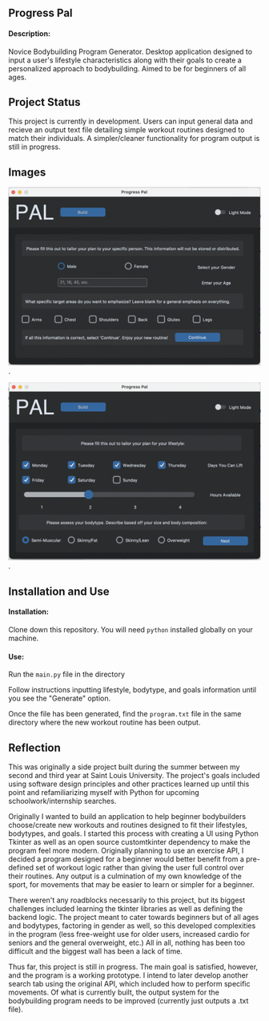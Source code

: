 ## Progress Pal

#### Description:

Novice Bodybuilding Program Generator. Desktop application designed to input a user's lifestyle characteristics along with their goals to create a personalized approach to bodybuilding. Aimed to be for beginners of all ages.

## Project Status

This project is currently in development. Users can input general data and recieve an output text file detailing simple workout routines designed to match their individuals. A simpler/cleaner functionality for program output is still in progress.

## Images

![First Input Page for Program](/gymproject/screenshots/P.P.1.png "First Input Page").

![Second Input Page for Program](/gymproject/screenshots/P.P.2.png "Second Input Page").

## Installation and Use

#### Installation:  

Clone down this repository. You will need `python` installed globally on your machine.  

#### Use:

Run the `main.py` file in the directory

Follow instructions inputting lifestyle, bodytype, and goals information until you see the "Generate" option.

Once the file has been generated, find the `program.txt` file in the same directory where the new workout routine has been output.


## Reflection

This was originally a side project built during the summer between my second and third year at Saint Louis University. The project's goals included using software design principles and other practices learned up until this point and refamiliarizing myself with Python for upcoming schoolwork/internship searches.

Originally I wanted to build an application to help beginner bodybuilders choose/create new workouts and routines designed to fit their lifestyles, bodytypes, and goals. I started this process with creating a UI using Python Tkinter as well as an open source customtkinter dependency to make the program feel more modern. Originally planning to use an exercise API, I decided a program designed for a beginner would better benefit from a pre-defined set of workout logic rather than giving the user full control over their routines. Any output is a culmination of my own knowledge of the sport, for movements that may be easier to learn or simpler for a beginner.

There weren't any roadblocks necessarily to this project, but its biggest challenges included learning the tkinter libraries as well as defining the backend logic. The project meant to cater towards beginners but of all ages and bodytypes, factoring in gender as well, so this developed complexities in the program (less free-weight use for older users, increased cardio for seniors and the general overweight, etc.) All in all, nothing has been too difficult and the biggest wall has been a lack of time.

Thus far, this project is still in progress. The main goal is satisfied, however, and the program is a working prototype. I intend to later develop another search tab using the original API, which included how to perform specific movements. Of what is currently built, the output system for the bodybuilding program needs to be improved (currently just outputs a .txt file).
